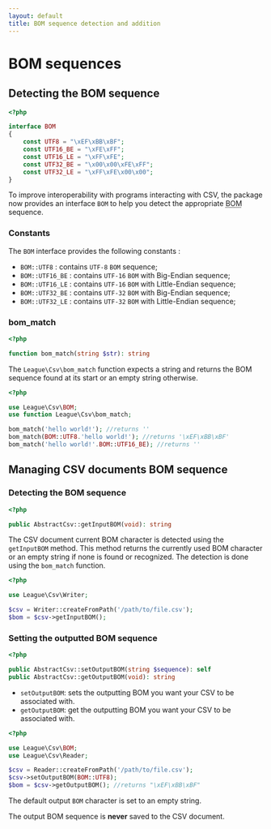 ```yaml
---
layout: default
title: BOM sequence detection and addition
---
```


# BOM sequences

## Detecting the BOM sequence

~~~php
<?php

interface BOM
{
    const UTF8 = "\xEF\xBB\xBF";
    const UTF16_BE = "\xFE\xFF";
    const UTF16_LE = "\xFF\xFE";
    const UTF32_BE = "\x00\x00\xFE\xFF";
    const UTF32_LE = "\xFF\xFE\x00\x00";
}
~~~

To improve interoperability with programs interacting with CSV, the package now provides an interface `BOM` to help you detect the appropriate <abbr title="Byte Order Mark">BOM</abbr> sequence.

### Constants

The `BOM` interface provides the following constants :

* `BOM::UTF8` : contains `UTF-8` `BOM` sequence;
* `BOM::UTF16_BE` : contains `UTF-16` `BOM` with Big-Endian sequence;
* `BOM::UTF16_LE` : contains `UTF-16` `BOM` with Little-Endian sequence;
* `BOM::UTF32_BE` : contains `UTF-32` `BOM` with Big-Endian sequence;
* `BOM::UTF32_LE` : contains `UTF-32` `BOM` with Little-Endian sequence;

### bom_match

~~~php
<?php

function bom_match(string $str): string
~~~

The `League\Csv\bom_match` function expects a string and returns the BOM sequence found at its start or an empty string otherwise.

~~~php
<?php

use League\Csv\BOM;
use function League\Csv\bom_match;

bom_match('hello world!'); //returns ''
bom_match(BOM::UTF8.'hello world!'); //returns '\xEF\xBB\xBF'
bom_match('hello world!'.BOM::UTF16_BE); //returns ''
~~~

## Managing CSV documents BOM sequence

### Detecting the BOM sequence

~~~php
<?php

public AbstractCsv::getInputBOM(void): string
~~~

The CSV document current BOM character is detected using the `getInputBOM` method. This method returns the currently used BOM character or an empty string if none is found or recognized. The detection is done using the `bom_match` function.

~~~php
<?php

use League\Csv\Writer;

$csv = Writer::createFromPath('/path/to/file.csv');
$bom = $csv->getInputBOM();
~~~

### Setting the outputted BOM sequence

~~~php
<?php

public AbstractCsv::setOutputBOM(string $sequence): self
public AbstractCsv::getOutputBOM(void): string
~~~

- `setOutputBOM`: sets the outputting BOM you want your CSV to be associated with.
- `getOutputBOM`: get the outputting BOM you want your CSV to be associated with.

~~~php
<?php

use League\Csv\BOM;
use League\Csv\Reader;

$csv = Reader::createFromPath('/path/to/file.csv');
$csv->setOutputBOM(BOM::UTF8);
$bom = $csv->getOutputBOM(); //returns "\xEF\xBB\xBF"
~~~

<p class="message-info">The default output <code>BOM</code> character is set to an empty string.</p>
<p class="message-warning">The output BOM sequence is <strong>never</strong> saved to the CSV document.</p>

